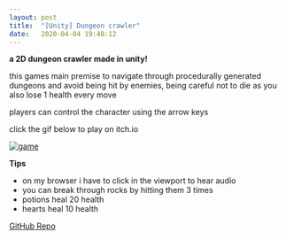 ```yaml
---
layout: post
title:  "[Unity] Dungeon crawler"
date:   2020-04-04 19:48:12
---
```


**a 2D dungeon crawler made in unity!**

this games main premise to navigate through procedurally generated dungeons and avoid being hit by enemies, being careful not to die as you also lose 1 health every move

players can control the character using the arrow keys

click the gif below to play on itch.io

[![game](https://media.giphy.com/media/LM87qYjYlr9203XDjR/giphy.gif)](https://keehar.itch.io/dungeon)

**Tips**
- on my browser i have to click in the viewport to hear audio
- you can break through rocks by hitting them 3 times
- potions heal 20 health
- hearts heal 10 health

[GitHub Repo](https://github.com/spoisseroux/dungeoncrawler)  



